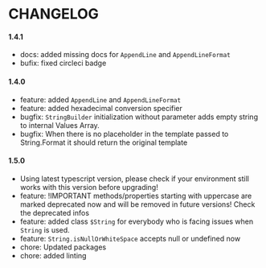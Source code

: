 # CHANGELOG

#### 1.4.1
- docs: added missing docs for `AppendLine` and `AppendLineFormat`
- bufix: fixed circleci badge

#### 1.4.0
- feature: added `AppendLine` and `AppendLineFormat`
- feature: added hexadecimal conversion specifier
- bugfix: `StringBuilder` initialization without parameter adds empty string to internal Values Array.
- bugfix: When there is no placeholder in the template passed to String.Format it should return the original template

#### 1.5.0
- Using latest typescript version, please check if your environment still works with this version before upgrading!
- feature: !IMPORTANT methods/properties starting with uppercase are marked deprecated now and will be removed in future versions! Check the deprecated infos
- feature: added class `$String` for everybody who is facing issues when `String` is used.
- feature: `String.isNullOrWhiteSpace` accepts null or undefined now
- chore: Updated packages
- chore: added linting